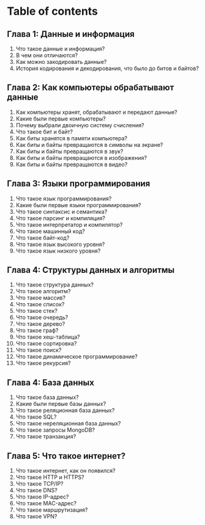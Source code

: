 # Table of contents

## Глава 1: Данные и информация
1. Что такое данные и информация?
2. В чем они отличаются?
3. Как можно закодировать данные?
4. История кодирования и декодирования, что было до битов и байтов?

## Глава 2: Как компьютеры обрабатывают данные
1. Как компьютеры хранят, обрабатывают и передают данные?
2. Какие были первые компьютеры?
3. Почему выбрали двоичную систему счисления?
4. Что такое бит и байт?
5. Как биты хранятся в памяти компьютера?
6. Как биты и байты превращаются в символы на экране?
7. Как биты и байты превращаются в звук?
8. Как биты и байты превращаются в изображения?
9. Как биты и байты превращаются в видео?

## Глава 3: Языки программирования
1. Что такое язык программирования?
2. Какие были первые языки программирования?
3. Что такое синтаксис и семантика?
4. Что такое парсинг и компиляция?
5. Что такое интерпретатор и компилятор?
6. Что такое машинный код?
7. Что такое байт-код?
8. Что такое язык высокого уровня?
9. Что такое язык низкого уровня?

## Глава 4: Структуры данных и алгоритмы
1. Что такое структура данных?
2. Что такое алгоритм?
3. Что такое массив?
4. Что такое список?
5. Что такое стек?
6. Что такое очередь?
7. Что такое дерево?
8. Что такое граф?
9. Что такое хеш-таблица?
10. Что такое сортировка?
11. Что такое поиск?
12. Что такое динамическое программирование?
13. Что такое рекурсия?


## Глава 4: База данных
1. Что такое база данных?
2. Какие были первые базы данных?
3. Что такое реляционная база данных?
4. Что такое SQL?
5. Что такое нереляционная база данных?
6. Что такое запросы MongoDB?
7. Что такое транзакция?

## Глава 5: Что такое интернет?
1. Что такое интернет, как он появился?
2. Что такое HTTP и HTTPS?
3. Что такое TCP/IP?
4. Что такое DNS?
5. Что такое IP-адрес?
6. Что такое MAC-адрес?
7.  Что такое маршрутизация?
8.  Что такое VPN?
